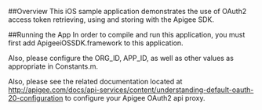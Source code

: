 ##Overview
This iOS sample application demonstrates the use of OAuth2 access token retrieving, using and storing with the Apigee SDK.

##Running the App
In order to compile and run this application, you must first add ApigeeiOSSDK.framework to this application.

Also, please configure the ORG_ID, APP_ID, as well as other values as appropriate in Constants.m.

Also, please see the related documentation located at http://apigee.com/docs/api-services/content/understanding-default-oauth-20-configuration to configure your Apigee OAuth2 api proxy.